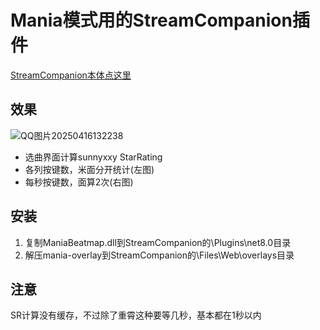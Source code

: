 # Mania模式用的StreamCompanion插件
[StreamCompanion本体点这里](https://github.com/Piotrekol/StreamCompanion)
## 效果
![QQ图片20250416132238](https://github.com/user-attachments/assets/24b5e014-0b5f-47ab-b733-f02ee7001521)
- 选曲界面计算sunnyxxy StarRating
- 各列按键数，米面分开统计(左图)
- 每秒按键数，面算2次(右图)
## 安装
1. 复制ManiaBeatmap.dll到StreamCompanion的\Plugins\net8.0目录
2. 解压mania-overlay到StreamCompanion的\Files\Web\overlays目录
## 注意
SR计算没有缓存，不过除了重霄这种要等几秒，基本都在1秒以内
